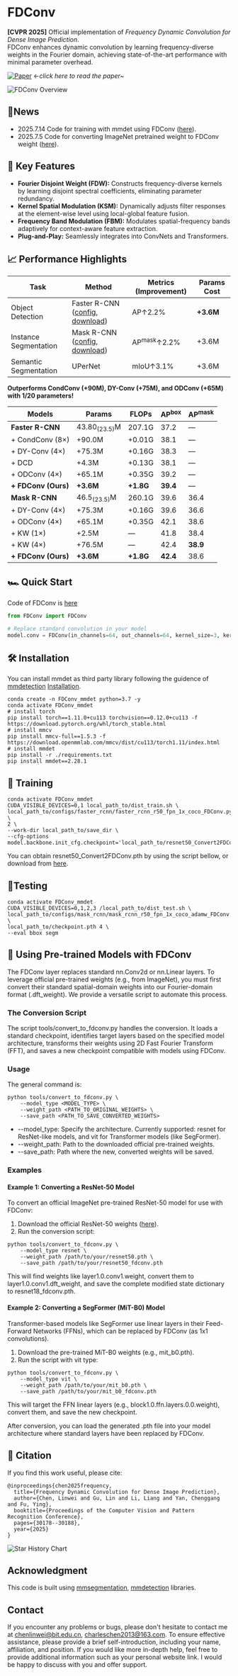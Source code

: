 # FDConv

**[CVPR 2025]** Official implementation of *Frequency Dynamic Convolution for Dense Image Prediction*.  
FDConv enhances dynamic convolution by learning frequency-diverse weights in the Fourier domain, achieving state-of-the-art performance with minimal parameter overhead.

[![Paper](https://img.shields.io/badge/Paper-CVPR%202025-blue)](https://arxiv.org/abs/2503.18783) ←*click here to read the paper~*

![FDConv Overview](./assets/method.png)

## 📰News

- 2025.7.14 Code for training with mmdet using FDConv ([here](./FDConv_detection)).
- 2025.7.5 Code for converting ImageNet pretrained weight to FDConv weight ([here](./tools)).

## 🚀 Key Features

- **Fourier Disjoint Weight (FDW):** Constructs frequency-diverse kernels by learning disjoint spectral coefficients, eliminating parameter redundancy.
- **Kernel Spatial Modulation (KSM):** Dynamically adjusts filter responses at the element-wise level using local-global feature fusion.
- **Frequency Band Modulation (FBM):** Modulates spatial-frequency bands adaptively for context-aware feature extraction.
- **Plug-and-Play:** Seamlessly integrates into ConvNets and Transformers.

## 📈 Performance Highlights

| Task                  | Method                                                       | Metrics (Improvement)  | Params Cost |
| --------------------- | ------------------------------------------------------------ | ---------------------- | ----------- |
| Object Detection      | Faster R-CNN ([config](./FDConv_detection/configs/faster_rcnn/faster_rcnn_r50_fpn_1x_coco_FDConv.py), [download](https://pan.baidu.com/s/1qsKrf8FvnvaURQN8u7BxQA?pwd=CVPR)) | AP↑2.2%                | **+3.6M**   |
| Instance Segmentation | Mask R-CNN ([config](./FDConv_detection/configs/mask_rcnn/mask_rcnn_r50_fpn_1x_coco_adamw_FDConv.py), [download](https://pan.baidu.com/s/1YbKppkjEyfm4LeWXE56WHw?pwd=CVPR)) | AP<sup>mask</sup>↑2.2% | +3.6M       |
| Semantic Segmentation | UPerNet                                                      | mIoU↑3.1%              | +3.6M       |

**Outperforms CondConv (+90M), DY-Conv (+75M), and ODConv (+65M) with 1/20 parameters!**

| Models              | Params                  | FLOPs     | AP<sup>box</sup> | AP<sup>mask</sup> |
| ------------------- | ----------------------- | --------- | ---------------- | ----------------- |
| **Faster R-CNN**    | 43.80<sub>(23.5)</sub>M | 207.1G    | 37.2             | —                 |
| + CondConv (8×)     | +90.0M                  | +0.01G    | 38.1             | —                 |
| + DY-Conv (4×)      | +75.3M                  | +0.16G    | 38.3             | —                 |
| + DCD               | +4.3M                   | +0.13G    | 38.1             | —                 |
| + ODConv (4×)       | +65.1M                  | +0.35G    | 39.2             | —                 |
| **+ FDConv (Ours)** | **+3.6M**               | **+1.8G** | **39.4**         | —                 |
| **Mask R-CNN**      | 46.5<sub>(23.5)</sub>M  | 260.1G    | 39.6             | 36.4              |
| + DY-Conv (4×)      | +75.3M                  | +0.16G    | 39.6             | 36.6              |
| + ODConv (4×)       | +65.1M                  | +0.35G    | 42.1             | 38.6              |
| + KW (1×)           | +2.5M                   | —         | 41.8             | 38.4              |
| + KW (4×)           | +76.5M                  | —         | 42.4             | **38.9**          |
| **+ FDConv (Ours)** | **+3.6M**               | **+1.8G** | **42.4**         | 38.6              |

## 🏎️ Quick Start

Code of FDConv is [here](./FDConv_detection/mmdet_custom/FDConv.py)

```python
from FDConv import FDConv

# Replace standard convolution in your model
model.conv = FDConv(in_channels=64, out_channels=64, kernel_size=3, kernel_num=64)
```

## 🛠 Installation

You can install mmdet as third party library following the guidence of [mmdetection](https://github.com/open-mmlab/mmdetection/tree/dev-2.x) [Installation](https://mmdetection.readthedocs.io/en/v2.8.0/get_started.html#installation).

```
conda create -n FDConv_mmdet python=3.7 -y
conda activate FDConv_mmdet
# install torch
pip install torch==1.11.0+cu113 torchvision==0.12.0+cu113 -f https://download.pytorch.org/whl/torch_stable.html
# install mmcv
pip install mmcv-full==1.5.3 -f https://download.openmmlab.com/mmcv/dist/cu113/torch1.11/index.html
# install mmdet
pip install -r ./requirements.txt
pip install mmdet==2.28.1
```

## 🚞 Training

```
conda activate FDConv_mmdet
CUDA_VISIBLE_DEVICES=0,1 local_path_to/dist_train.sh \
local_path_to/configs/faster_rcnn/faster_rcnn_r50_fpn_1x_coco_FDConv.py \
2 \
--work-dir local_path_to/save_dir \
--cfg-options model.backbone.init_cfg.checkpoint='local_path_to/resnet50_Convert2FDConv.pth'
```

You can obtain resnet50_Convert2FDConv.pth by using the script bellow, or download from [here](https://pan.baidu.com/s/1lKfNNEjJUYGsBRTEXjCVvQ?pwd=CVPR).

## 🙇Testing

```
conda activate FDConv_mmdet
CUDA_VISIBLE_DEVICES=0,1,2,3 /local_path_to/dist_test.sh \
local_path_to/configs/mask_rcnn/mask_rcnn_r50_fpn_1x_coco_adamw_FDConv.py \
local_path_to/checkpoint.pth 4 \
--eval bbox segm
```

## 🔄 Using Pre-trained Models with FDConv

The FDConv layer replaces standard nn.Conv2d or nn.Linear layers. To leverage official pre-trained weights (e.g., from ImageNet), you must first convert their standard spatial-domain weights into our Fourier-domain format (.dft_weight). We provide a versatile script to automate this process.

### The Conversion Script

The script tools/convert_to_fdconv.py handles the conversion. It loads a standard checkpoint, identifies target layers based on the specified model architecture, transforms their weights using 2D Fast Fourier Transform (FFT), and saves a new checkpoint compatible with models using FDConv.

### Usage

The general command is:

```
python tools/convert_to_fdconv.py \
    --model_type <MODEL_TYPE> \
    --weight_path <PATH_TO_ORIGINAL_WEIGHTS> \
    --save_path <PATH_TO_SAVE_CONVERTED_WEIGHTS>
```

- --model_type: Specify the architecture. Currently supported: resnet for ResNet-like models, and vit for Transformer models (like SegFormer).
- --weight_path: Path to the downloaded official pre-trained weights.
- --save_path: Path where the new, converted weights will be saved.

### Examples

#### Example 1: Converting a ResNet-50 Model

To convert an official ImageNet pre-trained ResNet-50 model for use with FDConv:

1. Download the official ResNet-50 weights ([here](https://download.pytorch.org/models/resnet50-0676ba61.pth)).
2. Run the conversion script:

```
python tools/convert_to_fdconv.py \
    --model_type resnet \
    --weight_path /path/to/your/resnet50.pth \
    --save_path /path/to/your/resnet50_fdconv.pth
```

This will find weights like layer1.0.conv1.weight, convert them to layer1.0.conv1.dft_weight, and save the complete modified state dictionary to resnet18_fdconv.pth.

#### Example 2: Converting a SegFormer (MiT-B0) Model

Transformer-based models like SegFormer use linear layers in their Feed-Forward Networks (FFNs), which can be replaced by FDConv (as 1x1 convolutions).

1. Download the pre-trained MiT-B0 weights (e.g., mit_b0.pth).
2. Run the script with vit type:

```
python tools/convert_to_fdconv.py \
    --model_type vit \
    --weight_path /path/to/your/mit_b0.pth \
    --save_path /path/to/your/mit_b0_fdconv.pth
```

This will target the FFN linear layers (e.g., block1.0.ffn.layers.0.0.weight), convert them, and save the new checkpoint.

After conversion, you can load the generated .pth file into your model architecture where standard layers have been replaced by FDConv.



## 📖 Citation

If you find this work useful, please cite:

```
@inproceedings{chen2025frequency,
  title={Frequency Dynamic Convolution for Dense Image Prediction},
  author={Chen, Linwei and Gu, Lin and Li, Liang and Yan, Chenggang and Fu, Ying},
  booktitle={Proceedings of the Computer Vision and Pattern Recognition Conference},
  pages={30178--30188},
  year={2025}
}
```

<picture>
  <source
    media="(prefers-color-scheme: dark)"
    srcset="
      https://api.star-history.com/svg?repos=Linwei-Chen/FDConv&type=Date&theme=dark
    "
  />
  <source
    media="(prefers-color-scheme: light)"
    srcset="
      https://api.star-history.com/svg?repos=Linwei-Chen/FDConv&type=Date
    "
  />
  <img
    alt="Star History Chart"
    src="https://api.star-history.com/svg?repos=Linwei-Chen/FDConv&type=Date"
  />
</picture>

## Acknowledgment

This code is built using [mmsegmentation](https://github.com/open-mmlab/mmsegmentation), [mmdetection](https://github.com/open-mmlab/mmdetection/tree/dev-2.x) libraries.

## Contact

If you encounter any problems or bugs, please don't hesitate to contact me at [chenlinwei@bit.edu.cn](chenlinwei@bit.edu.cn), [charleschen2013@163.com](charleschen2013@163.com). To ensure effective assistance, please provide a brief self-introduction, including your name, affiliation, and position. If you would like more in-depth help, feel free to provide additional information such as your personal website link. I would be happy to discuss with you and offer support.
